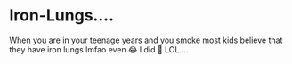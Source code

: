 # Iron-Lungs....
When you are in your teenage years and you smoke most kids believe that they have iron lungs lmfao even 😂 I did 🤣 LOL....
